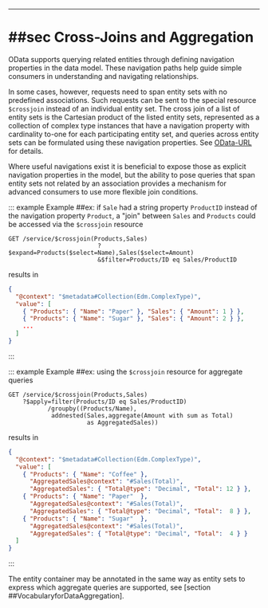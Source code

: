 
-------

# ##sec Cross-Joins and Aggregation

OData supports querying related entities through defining navigation properties in the data model. These navigation paths help guide simple consumers in understanding and navigating relationships.

In some cases, however, requests need to span entity sets with no predefined associations. Such requests can be sent to the special resource `$crossjoin` instead of an individual entity set. The cross join of a list of entity sets is the Cartesian product of the listed entity sets, represented as a collection of complex type instances that have a navigation property with cardinality to-one for each participating entity set, and queries across entity sets can be formulated using these navigation properties. See [OData-URL](#ODataURL) for details.

Where useful navigations exist it is beneficial to expose those as explicit navigation properties in the model, but the ability to pose queries that span entity sets not related by an association provides a mechanism for advanced consumers to use more flexible join conditions.

::: example
Example ##ex: if `Sale` had a string property `ProductID` instead of the navigation property `Product`, a "join" between `Sales` and `Products` could be accessed via the `$crossjoin` resource
```
GET /service/$crossjoin(Products,Sales)
                         ?$expand=Products($select=Name),Sales($select=Amount)
                         &$filter=Products/ID eq Sales/ProductID
```
results in
```json
{
  "@context": "$metadata#Collection(Edm.ComplexType)",
  "value": [
    { "Products": { "Name": "Paper" }, "Sales": { "Amount": 1 } },
    { "Products": { "Name": "Sugar" }, "Sales": { "Amount": 2 } },
    ...
  ]
}
```
:::

::: example
Example ##ex: using the `$crossjoin` resource for aggregate queries
```
GET /service/$crossjoin(Products,Sales)
    ?$apply=filter(Products/ID eq Sales/ProductID)
           /groupby((Products/Name),
            addnested(Sales,aggregate(Amount with sum as Total)
                      as AggregatedSales))
```
results in
```json
{
  "@context": "$metadata#Collection(Edm.ComplexType)",
  "value": [
    { "Products": { "Name": "Coffee" },
      "AggregatedSales@context": "#Sales(Total)",
      "AggregatedSales": { "Total@type": "Decimal", "Total": 12 } },
    { "Products": { "Name": "Paper"  },
      "AggregatedSales@context": "#Sales(Total)",
      "AggregatedSales": { "Total@type": "Decimal", "Total":  8 } },
    { "Products": { "Name": "Sugar"  },
      "AggregatedSales@context": "#Sales(Total)",
      "AggregatedSales": { "Total@type": "Decimal", "Total":  4 } }
  ]
}
```
:::

The entity container may be annotated in the same way as entity sets to express which aggregate queries are supported, see [section ##VocabularyforDataAggregation].
